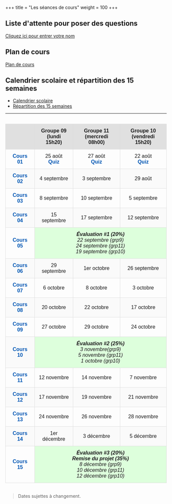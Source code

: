 +++
title = "Les séances de cours"
weight = 100
+++

## Liste d'attente pour poser des questions

[Cliquez ici pour entrer votre nom](https://file-attente.netlify.app/)

## Plan de cours

[Plan de cours](./A25_420-SN1-RE_ND.pdf)

## Calendrier scolaire et répartition des 15 semaines

* [Calendrier scolaire](./CALENDRIER-SCOLAIRE_Automne2025.pdf)
* [Répartition des 15 semaines](./CALENDRIER-REPARTITION_Automne2025.pdf)

---

<style>
table {
  width: 100%;
  border-collapse: collapse;
  font-family: sans-serif;
  margin: 2em 0;
}

thead {
  background-color: #f5f5f5;
}

th, td {
  border: 1px solid #ddd;
  padding: 12px;
  text-align: center;
  vertical-align: middle;
}

th {
  background-color: #e0e0e0;
  font-weight: bold;
}

td a {
  color: #0056b3;
  text-decoration: none;
  font-weight: bold;
}

td a:hover {
  text-decoration: underline;
}

tr:nth-child(even) {
  background-color: #fafafa;
}

tr:hover {
  background-color: #f0f8ff;
}

td[colspan="3"] {
  font-style: italic;
  background-color: #ddffdc !important;
  font-weight: 500;
}

</style>
<table>
  <thead>
    <tr>
      <th></th>
      <th>Groupe 09<br>(lundi 15h20)</th>
      <th>Groupe 11<br>(mercredi 08h00)</th>
      <th>Groupe 10<br>(vendredi 15h20)</th>
    </tr>
  </thead>
  <tbody>
    <tr>
      <td><a href="../semaine1/"><strong>Cours 01</strong></a></td>
      <td>25 août<br><a href="https://app.wooclap.com/events/SN1GRP09/votes">Quiz</a></td>
      <td>27 août<br><a href="https://app.wooclap.com/events/SN1GRP11/votes">Quiz</a></td>
      <td>22 août<br><a href="https://app.wooclap.com/events/SN1GRP10/votes">Quiz</a></td>
    </tr>
    <tr>
      <td><a href="../semaine2/"><strong>Cours 02</strong></a></td>
      <td>4 septembre</td>
      <td>3 septembre</td>
      <td>29 août</td>
    </tr>
    <tr>
      <td><a href="../semaine3/"><strong>Cours 03</strong></a></td>
      <td>8 septembre</td>
      <td>10 septembre</td>
      <td>5 septembre</td>
    </tr>
    <tr>
      <td><a href="../semaine4/"><strong>Cours 04</strong></a></td>
      <td>15 septembre</td>
      <td>17 septembre</td>
      <td>12 septembre</td>
    </tr>
    <tr>
      <td><a href="../semaine5/"><strong>Cours 05</strong></a></td>
      <td colspan="3"><strong>Évaluation #1 (20%)</strong><br>22 septembre (grp9)<br>24 septembre (grp11)<br>19 septembre (grp10)</td>
    </tr>
    <tr>
      <td><a href="../semaine6/"><strong>Cours 06</strong></a></td>
      <td>29 septembre</td>
      <td>1er octobre</td>
      <td>26 septembre</td>
    </tr>
    <tr>
      <td><a href="../semaine7/"><strong>Cours 07</strong></a></td>
      <td>6 octobre</td>
      <td>8 octobre</td>
      <td>3 octobre</td>
    </tr>
    <tr>
      <td><a href="../semaine8/"><strong>Cours 08</strong></a></td>
      <td>20 octobre</td>
      <td>22 octobre</td>
      <td>17 octobre</td>
    </tr>
    <tr>
      <td><a href="../semaine9/"><strong>Cours 09</strong></a></td>
      <td>27 octobre</td>
      <td>29 octobre</td>
      <td>24 octobre</td>
    </tr>
    <tr>
      <td><a href="../semaine10/"><strong>Cours 10</strong></a></td>
      <td colspan="3"><strong>Évaluation #2 (25%)</strong><br>3 novembre(grp9)<br>5 novembre (grp11)<br>1 octobre (grp10)</td>
    </tr>
    <tr>
      <td><a href="../semaine11/"><strong>Cours 11</strong></a></td>
      <td>12 novembre</td>
      <td>14 novembre</td>
      <td>7 novembre</td>
    </tr>
    <tr>
      <td><a href="../semaine12/"><strong>Cours 12</strong></a></td>
      <td>17 novembre</td>
      <td>19 novembre</td>
      <td>21 novembre</td>
    </tr>
    <tr>
      <td><a href="../semaine13/"><strong>Cours 13</strong></a></td>
      <td>24 novembre</td>
      <td>26 novembre</td>
      <td>28 novembre</td>
    </tr>
    <tr>
      <td><a href="../semaine14/"><strong>Cours 14</strong></a></td>
      <td>1er décembre</td>
      <td>3 décembre</td>
      <td>5 décembre</td>
    </tr>
    <tr>
      <td><a href="../semaine15/"><strong>Cours 15</strong></a></td>
      <td colspan="3">
        <strong>Évaluation #3 (20%) <br>Remise du projet (35%)</strong><br>
	8 décembre (grp9)<br>10 décembre (grp11)<br>12 décembre (grp10)
      </td>
    </tr>
  </tbody>
</table>

> Dates sujettes à changement.